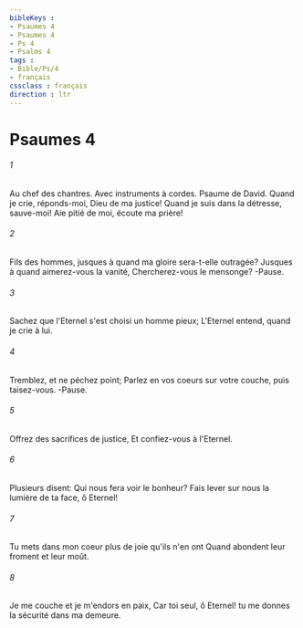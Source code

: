 ```yaml
---
bibleKeys : 
- Psaumes 4
- Psaumes 4
- Ps 4
- Psalms 4
tags : 
- Bible/Ps/4
- français
cssclass : français
direction : ltr
---
```


# Psaumes 4

###### 1
Au chef des chantres. Avec instruments à cordes. Psaume de David. Quand je crie, réponds-moi, Dieu de ma justice! Quand je suis dans la détresse, sauve-moi! Aie pitié de moi, écoute ma prière!
###### 2
Fils des hommes, jusques à quand ma gloire sera-t-elle outragée? Jusques à quand aimerez-vous la vanité, Chercherez-vous le mensonge? -Pause.
###### 3
Sachez que l'Eternel s'est choisi un homme pieux; L'Eternel entend, quand je crie à lui.
###### 4
Tremblez, et ne péchez point; Parlez en vos coeurs sur votre couche, puis taisez-vous. -Pause.
###### 5
Offrez des sacrifices de justice, Et confiez-vous à l'Eternel.
###### 6
Plusieurs disent: Qui nous fera voir le bonheur? Fais lever sur nous la lumière de ta face, ô Eternel!
###### 7
Tu mets dans mon coeur plus de joie qu'ils n'en ont Quand abondent leur froment et leur moût.
###### 8
Je me couche et je m'endors en paix, Car toi seul, ô Eternel! tu me donnes la sécurité dans ma demeure.
